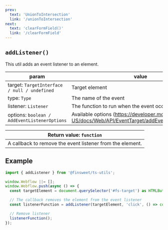 ```yaml
---
prev: 
  text: 'UnionToIntersection'
  link: '/unionToIntersection'
next:
  text: 'clearFormField()'
  link: '/clearFormField'
---
```


## `addListener()`

This util adds an event listener to an element.

| param                                        | value                                                                                                     |
| -------------------------------------------- | --------------------------------------------------------------------------------------------------------- |
| target: `TargetInterface / null / undefined` | Target element                                                                                            |
| type: `Type`                                 | The name of the event                                                                                     |
| listener: `Listener`                         | The function to run when the event occurs                                                                 |
| options: `boolean / AddEventListenerOptions` | Available options (https://developer.mozilla.org/en-US/docs/Web/API/EventTarget/addEventListener#options) |

| Return value: `function`                                  |
| --------------------------------------------------------- |
| A callback to remove the event listener from the element. |

## Example

```ts
import { addListener } from '@finsweet/ts-utils';

window.Webflow ||= [];
window.Webflow.push(async () => {
  const targetElement = document.querySelector('#fs-target') as HTMLButtonElement;

  // The callback removes the element from the event listener
  const listenerFunction = addListener(targetElement, 'click', () => console.log('I was clicked!'));

  // Remove listener
  listenerFunction();
});
```
